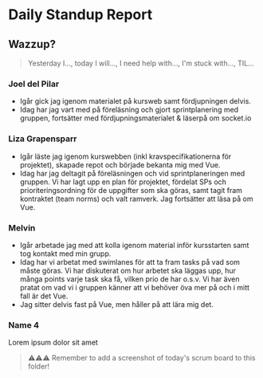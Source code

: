 # Daily Standup Report

## Wazzup?

> Yesterday I…, today I will…, I need help with…, I'm stuck with…, TIL…

### Joel del Pilar

- Igår gick jag igenom materialet på kursweb samt fördjupningen delvis.
- Idag har jag vart med på föreläsning och gjort sprintplanering med gruppen, fortsätter med fördjupningsmaterialet & läserpå om socket.io

### Liza Grapensparr

- Igår läste jag igenom kurswebben (inkl kravspecifikationerna för projektet), skapade repot och började bekanta mig med Vue.
- Idag har jag deltagit på föreläsningen och vid sprintplaneringen med gruppen. Vi har lagt upp en plan för projektet, fördelat SPs och prioriteringsordning för de uppgifter som ska göras, samt tagit fram kontraktet (team norms) och valt ramverk. Jag fortsätter att läsa på om Vue. 

### Melvin

- Igår arbetade jag med att kolla igenom material inför kursstarten samt tog kontakt med min grupp.
- Idag har vi arbetat med swimlanes för att ta fram tasks på vad som måste göras. Vi har diskuterat om hur arbetet ska läggas upp, hur många points varje task     ska få, vilken prio de har o.s.v. Vi har även pratat om vad vi i gruppen känner att vi behöver öva mer på och i mitt fall är det Vue.
- Jag sitter delvis fast på Vue, men håller på att lära mig det.

### Name 4

Lorem ipsum dolor sit amet

> ⚠️⚠️⚠️ Remember to add a screenshot of today's scrum board to this folder!
